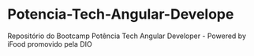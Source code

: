 # Potencia-Tech-Angular-Develope
Repositório do Bootcamp Potência Tech Angular Developer - Powered by iFood promovido pela DIO
